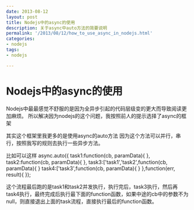 ```yaml
---
date: 2013-08-12
layout: post
title: Nodejs中的async的使用
description: 关于async中auto方法的简要说明
permalink: '/2013/08/12/how_to_use_async_in_nodejs.html'
categories:
- nodejs
tags:
- nodejs

---
```


# Nodejs中的async的使用

Nodejs中最最感觉不舒服的是因为全异步引起的代码层级变的更大而导致阅读更加麻烦。
所以解决因为nodejs的这个问题，我按照前人的提示选择了async的框架


其实这个框架里我更多的是使用async的auto方法
因为这个方法可以并行，串行，按照我写的规则去执行一些异步方法。

比如可以这样
async.auto({
     task1:function(cb, paramData){
     },
     task2:function(cb, paramData){
     },
     task3:['task1','task2',function(cb, paramData){
     }
     task4:['task3',function(cb, paramData){
     }
},function(err, result){
});

这个流程最后跑的是task1和task2并发执行，执行完后，task3执行，然后再task4执行，最终完成后执行最下面的function函数，如果中途的cb中的参数不为null，则直接退出上面的task流程，直接执行最后的function函数。